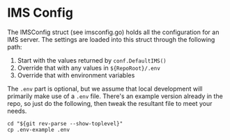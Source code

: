 # IMS Config

The IMSConfig struct (see imsconfig.go) holds all the configuration
for an IMS server. The settings are loaded into this struct through
the following path:

1. Start with the values returned by `conf.DefaultIMS()`
2. Override that with any values in `${RepoRoot}/.env`
3. Override that with environment variables

The `.env` part is optional, but we assume that local development
will primarily make use of a `.env` file. There's an example version
already in the repo, so just do the following, then tweak the resultant
file to meet your needs.

```shell
cd "${git rev-parse --show-toplevel}"
cp .env-example .env
```
